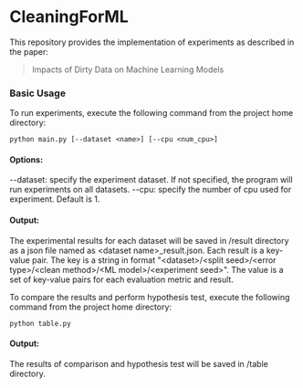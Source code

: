 # CleaningForML
This repository provides the implementation of experiments as described in the paper:
> Impacts of Dirty Data on Machine Learning Models

### Basic Usage
To run experiments, execute the following command from the project home directory:

```
python main.py [--dataset <name>] [--cpu <num_cpu>] 
```

#### Options:
--dataset: specify the experiment dataset. If not specified, the program will run experiments on all datasets.
--cpu: specify the number of cpu used for experiment. Default is 1.

#### Output:
The experimental results for each dataset will be saved in /result directory as a json file named as \<dataset name\>\_result.json. Each result is a key-value pair. The key is a string in format "\<dataset\>/\<split seed\>/\<error type\>/\<clean method\>/\<ML model\>/\<experiment seed\>". The value is a set of key-value pairs for each evaluation metric and result.

To compare the results and perform hypothesis test, execute the following command from the project home directory:

```
python table.py
```

#### Output:
The results of comparison and hypothesis test will be saved in /table directory.










